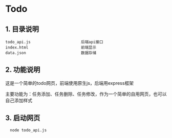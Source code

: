 # Todo

## 1. 目录说明

```
todo_api.js                      后端api接口
index.html                       前端显示
data.json                        数据存储
```

## 2. 功能说明

这是一个简单的todo网页，前端使用原生js，后端用express框架

主要功能为：任务添加、任务删除、任务修改，作为一个简单的自用网页，也可以自己添加样式

## 3. 启动网页

```bash
  node todo_api.js
```
